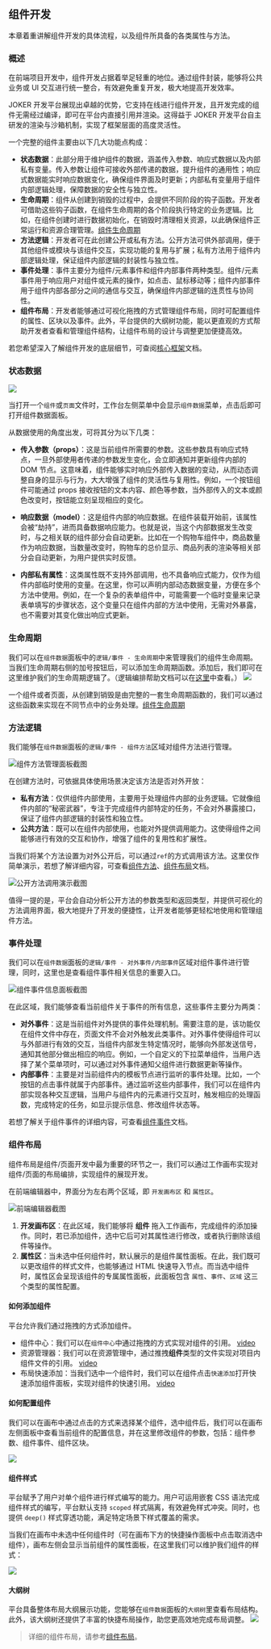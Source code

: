 ## 组件开发

本章着重讲解组件开发的具体流程，以及组件所具备的各类属性与方法。

### 概述

在前端项目开发中，组件开发占据着举足轻重的地位。通过组件封装，能够将公共业务或 UI 交互进行统一整合，有效避免重复开发，极大地提高开发效率。

JOKER 开发平台展现出卓越的优势，它支持在线进行组件开发，且开发完成的组件无需经过编译，即可在平台内直接引用并渲染。这得益于 JOKER 开发平台自主研发的渲染与沙箱机制，实现了框架层面的高度灵活性。

一个完整的组件主要由以下几大功能点构成：

-   **状态数据**：此部分用于维护组件的数据，涵盖传入参数、响应式数据以及内部私有变量。传入参数让组件可接收外部传递的数据，提升组件的通用性；响应式数据能实时响应数据变化，确保组件界面及时更新；内部私有变量用于组件内部逻辑处理，保障数据的安全性与独立性。
-   **生命周期**：组件从创建到销毁的过程中，会提供不同阶段的钩子函数。开发者可借助这些钩子函数，在组件生命周期的各个阶段执行特定的业务逻辑。比如，在组件创建时进行数据初始化，在销毁时清理相关资源，以此确保组件正常运行和资源合理管理。[组件生命周期](https://front.jokers.pub/base/component-lifecycle)
-   **方法逻辑**：开发者可在此创建公开或私有方法。公开方法可供外部调用，便于其他组件或模块与该组件交互，实现功能的复用与扩展；私有方法用于组件内部逻辑处理，保证组件内部逻辑的封装性与独立性。
-   **事件处理**：事件主要分为组件/元素事件和组件内部事件两种类型。组件/元素事件用于响应用户对组件或元素的操作，如点击、鼠标移动等；组件内部事件用于组件内部各部分之间的通信与交互，确保组件内部逻辑的连贯性与协同性。
-   **组件布局**：开发者能够通过可视化拖拽的方式管理组件布局，同时可配置组件的属性、区块以及事件。此外，平台提供的大纲树功能，能以更直观的方式帮助开发者查看和管理组件结构，让组件布局的设计与调整更加便捷高效。

若您希望深入了解组件开发的底层细节，可查阅[核心框架](https://front.jokers.pub/base/component)文档。

### 状态数据

![](/workbench/component.png)

当打开一个`组件`或`页面`文件时，工作台左侧菜单中会显示`组件数据`菜单，点击后即可打开组件数据面板。

从数据使用的角度出发，可将其分为以下几类：

-   **传入参数（props）**：这是当前组件所需要的参数。这些参数具有响应式特点，一旦外部使用者传递的参数发生变化，会立即通知并更新组件内部的 DOM 节点。这意味着，组件能够实时响应外部传入数据的变动，从而动态调整自身的显示与行为，大大增强了组件的灵活性与复用性。例如，一个按钮组件可能通过 props 接收按钮的文本内容、颜色等参数，当外部传入的文本或颜色改变时，按钮能立刻呈现相应的变化。

-   **响应数据（model）**：这是组件内部的响应数据。在组件装载开始前，该属性会被“劫持”，进而具备数据响应能力。也就是说，当这个内部数据发生改变时，与之相关联的组件部分会自动更新。比如在一个购物车组件中，商品数量作为响应数据，当数量改变时，购物车的总价显示、商品列表的渲染等相关部分会自动更新，为用户提供实时反馈。

-   **内部私有属性**：这类属性既不支持外部调用，也不具备响应式能力，仅作为组件内部临时使用的变量。在这里，你可以声明内部动态数据变量，方便在多个方法中使用。例如，在一个复杂的表单组件中，可能需要一个临时变量来记录表单填写的步骤状态，这个变量只在组件内部的方法中使用，无需对外暴露，也不需要对其变化做出响应式更新。

### 生命周期

我们可以在`组件数据`面板中的`逻辑/事件 - 生命周期`中来管理我们的组件生命周期。当我们生命周期右侧的加号按钮后，可以添加生命周期函数。添加后，我们即可在这里维护我们的生命周期逻辑了。（逻辑编排帮助文档可以在[这里](/workbench/workflow)中查看。）
![](/workbench/component2.png)

一个组件或者页面，从创建到销毁是由完整的一套生命周期函数的，我们可以通过这些函数来实现在不同节点中的业务处理。[组件生命周期](/workbench/component-life)

### 方法逻辑

我们能够在`组件数据`面板的`逻辑/事件 - 组件方法`区域对组件方法进行管理。

![组件方法管理面板截图](/workbench/component3.png)

在创建方法时，可依据具体使用场景决定该方法是否对外开放：

-   **私有方法**：仅供组件内部使用，主要用于处理组件内部的业务逻辑。它就像组件内部的“秘密武器”，专注于完成组件内部特定的任务，不会对外暴露接口，保证了组件内部逻辑的封装性和独立性。
-   **公共方法**：既可以在组件内部使用，也能对外提供调用能力。这使得组件之间能够进行有效的交互和协作，增强了组件的复用性和扩展性。

当我们将某个方法设置为对外公开后，可以通过`ref`的方式调用该方法。这里仅作简单演示，若想了解详细内容，可查看[组件方法](/workbench/component-method)、[组件布局](/workbench/component-layout)文档。

![公开方法调用演示截图](/workbench/component5.png)

值得一提的是，平台会自动分析公开方法的参数类型和返回类型，并提供可视化的方法调用界面，极大地提升了开发的便捷性，让开发者能够更轻松地使用和管理组件方法。

### 事件处理

我们可以在`组件数据`面板的`逻辑/事件 - 对外事件/内部事件`区域对组件事件进行管理，同时，这里也是查看组件事件相关信息的重要入口。

![组件事件信息面板截图](/workbench/component6.png)

在此区域，我们能够查看当前组件关于事件的所有信息，这些事件主要分为两类：

-   **对外事件**：这是当前组件对外提供的事件处理机制。需要注意的是，该功能仅在组件文件中存在，页面文件不会对外触发此类事件。对外事件使得组件可以与外部进行有效的交互，当组件内部发生特定情况时，能够向外部发送信号，通知其他部分做出相应的响应。例如，一个自定义的下拉菜单组件，当用户选择了某个菜单项时，可以通过对外事件通知父组件进行数据更新等操作。
-   **内部事件**：主要是对当前组件内的模板节点进行监听的事件处理。比如，一个按钮的点击事件就属于内部事件。通过监听这些内部事件，我们可以在组件内部实现各种交互逻辑，当用户与组件内的元素进行交互时，触发相应的处理函数，完成特定的任务，如显示提示信息、修改组件状态等。

若想了解关于组件事件的详细内容，可查看[组件事件](/workbench/component-event)文档。

### 组件布局

组件布局是组件/页面开发中最为重要的环节之一，我们可以通过工作画布实现对组件/页面的布局编排，实现组件的展现开发。

在前端编辑器中，界面分为左右两个区域，即 `开发画布区` 和 `属性区`。

![前端编辑器截图](/workbench/front-end2.png)

1. **开发画布区**：在此区域，我们能够将 **组件** 拖入工作画布，完成组件的添加操作。同时，若已添加组件，选中它后可对其属性进行修改，或者执行删除该组件等操作。
2. **属性区**：当未选中任何组件时，默认展示的是组件属性面板。在此，我们既可以更改组件的样式文件，也能够通过 HTML 快速导入节点。而当选中组件时，属性区会呈现该组件的专属属性面板，此面板包含 `属性`、`事件`、`区域` 这三个类型的属性配置。

#### 如何添加组件

平台允许我们通过拖拽的方式添加组件。

-   组件中心：我们可以在`组件中心`中通过拖拽的方式实现对组件的引用。
    [video](/workbench/component4.mp4)
-   资源管理器：我们可以在资源管理中，通过推拽**组件**类型的文件实现对项目内组件文件的引用。
    [video](/workbench/component7.mp4)
-   布局快速添加：当我们选中一个组件时，我们可以在组件点击`快速添加`打开快速添加组件面板，实现对组件的快速引用。
    [video](/workbench/component8.mp4)

#### 如何配置组件

我们可以在画布中通过点击的方式来选择某个组件，选中组件后，我们可以在画布左侧面板中查看当前组件的配置信息，并在这里修改组件的参数，包括：组件参数、组件事件、组件区块。

![](/workbench/component9.png)

#### 组件样式

平台赋予了用户对单个组件进行样式编写的能力。用户可运用嵌套 CSS 语法完成组件样式的编写，平台默认支持 `scoped` 样式隔离，有效避免样式冲突。同时，也提供 `deep()` 样式穿透功能，满足特定场景下样式覆盖的需求。

当我们在画布中未选中任何组件时（可在画布下方的快捷操作面板中点击取消选中组件），画布左侧会显示当前组件的属性面板，在这里我们可以维护我们组件的样式：

![](/workbench/component10.png)

#### 大纲树

平台具备整体布局大纲展示功能，您能够在`组件数据`面板的`大纲树`里查看布局结构。此外，该大纲树还提供了丰富的快捷布局操作，助您更高效地完成布局调整。
![](/workbench/component11.png)

> 详细的组件布局，请参考[组件布局](/workbench/component-layout)。
